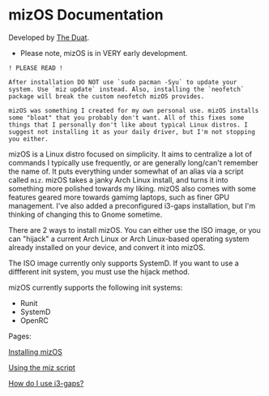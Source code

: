 # mizOS Documentation
Developed by [The Duat](https://theduat.neocities.org).

- Please note, mizOS is in VERY early development.

```
! PLEASE READ ! 

After installation DO NOT use `sudo pacman -Syu` to update your system. Use `miz update` instead. Also, installing the `neofetch` package will break the custom neofetch mizOS provides.

mizOS was something I created for my own personal use. mizOS installs some "bloat" that you probably don't want. All of this fixes some things that I personally don't like about typical Linux distros. I suggest not installing it as your daily driver, but I'm not stopping you either.
```


mizOS is a Linux distro focused on simplicity. It aims to centralize a lot of commands I typically use frequently, or are generally long/can't remember the name of. It puts everything under somewhat of an alias via a script called `miz`. mizOS takes a janky Arch Linux install, and turns it into something more polished towards my liking. mizOS also comes with some features geared more towards gamimg laptops, such as finer GPU management. I've also added a preconfigured i3-gaps installation, but I'm thinking of changing this to Gnome sometime.

There are 2 ways to install mizOS. You can either use the ISO image, or you can "hijack" a current Arch Linux or Arch Linux-based operating system already installed on your device, and convert it into mizOS.

The ISO image currently only supports SystemD. If you want to use a diffferent init system, you must use the hijack method. 

mizOS currently supports the following init systems:
- Runit
- SystemD
- OpenRC


Pages:

[Installing mizOS](https://github.com/Mizosu97/mizOS/blob/main/pages/install.md)

[Using the miz script](https://github.com/Mizosu97/mizOS/blob/main/pages/miz.md)

[How do I use i3-gaps?](https://github.com/Mizosu97/mizOS/blob/main/pages/i3.md)

